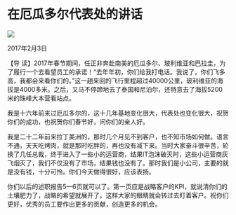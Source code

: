 # 在厄瓜多尔代表处的讲话
<img class="pv" src="https://api.visitor.plantree.me/visitor-badge/pv?namespace=plantree.me&key=renzhengfei-speeches/./docs/speeches/2017/02/在厄瓜多尔代表处的讲话.md">


2017年2月3日



【导  读】2017年春节期间，任正非奔赴南美的厄瓜多尔、玻利维亚和巴拉圭，为了履行一个去看望员工的承诺！“去年年初，你们给我打电话。我说了，你们飞多高，我都会来看你们的。”这一趟来回的飞行里程超过40000公里，玻利维亚的海拔是4000多米。之后，又马不停蹄地去了泰国和尼泊尔，还特意去了海拔5200米的珠峰大本营看站点。



我是十六年前来过厄瓜多尔的，这十几年基地变化很大，代表处也变化很大，祝贺你们的成功，也祝贺你们春节好，问你们的亲人好。

我是二十二年前来拉丁美洲的，那时几个月见不到客户，也不知市场如何做。语言不通，天天吃烤肉，就是那时吃胖的，再也没有减下来。当时大家奋斗很辛苦，轮换了几任总裁，终于进入了一些小的运营商，结果IT泡沫破灭时，这些小运营商灰飞烟灭了，我们不仅没有了市场，结果钱也没有了。那时我们是小公司，主要的就是没有钱，十分可怜。你们今天做得很好，应该表扬。

你们以后的述职报告5—6页就可以了。第一页应是战略客户的KPI，就说清你们的土壤肥力了，战略的希望就展开了。这样大家的眼睛就会转过去盯着客户。祝你们更好，优秀的员工要作出更多的贡献，创造更多的机会。
